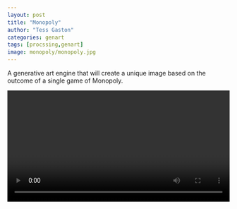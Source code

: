 ```yaml
---
layout: post
title: "Monopoly"
author: "Tess Gaston"
categories: genart
tags: [procssing,genart]
image: monopoly/monopoly.jpg
---
```



<p>
A generative art engine that will create a unique image based on the outcome of a single game of Monopoly. 
</p>


<video width="100%" height="auto"  autoplay controls>
  <source src="./assets/img/monopoly/monopoly_demo.mp4" type="video/mp4"/>
   
Your browser does not support the video tag.
</video>

<a href="https://tessg.github.io/monopoly/" target="_blank">[Try it] (looking for hosting)</a>
<p>
The algorithm folllows the rules of Monoply. Various shapes represent the different artefacts present in the game: the fields of the board, players and buildings. </p>

<p>
  A student of mine explained his reservarions towards this traditional western world game. He said "I hate it. It goes on forever. Even after the winner is found."</p>
  <p>
  He is right, I thought. Monopoly really shows how, in capitalist society, those who own get fatter on behalf of those who rent. As a looser, there is no way you will get back into the game. But the game makes sure you have just enough to keep you alive so you can continue paying your rent for much longer than nessecary.
  </p>

  

## Parametres

The image generated is determined by the randomness of dice thrown by players aswell as these parameters:



<h4>Fields</h4>
<ul>
<li>  fill colour: Danish version of Monopoly</li> 
 <li> shape: ellipse</li>  
 <li> size: cost+income dependent (income again depending on monopoly status and buildings)</li>    
 <li> outline colour: same as owner</li>  
<li>  outline weight: income dependent</li>  
</ul>
    

<h4>Players</h4>
<ul>
<li> Number of players: 3</li> 
 <li>   Colour sheme: primary colors red, blue, yellow</li> 
 <li>   Shape square/ellipse: ellipse</li> 
<li>    size: balance dependent</li>  
</ul>

<h4>Tax</h4>
<ul>
 <li> field1   fixed___ percentage__</li> 
 <li> field2   fixed___ </li> 
</ul>

<h4>Strategy</h4>
 <ul> 
   <li>  Tax: fixed </li> 
   <li>  Buy: balance > 10000</li> 
   <li>  Build: balance > 10000</li> 
   <li>  Prison bail-out yes/no: no</li> 
</ul>


<!--<video width="100%" height="auto"  autoplay controls>
  <source src="assets/img/monopoly/clean_concept.mp4" type="video/mp4"/>
   
Your browser does not support the video tag.
</video>

-->


## Hierarchy

After some time, one agent will win a monopoly and inevitably this agent will drain the rest, turning them into tiny dots before they disappear. 
<img width="100%" height="auto" src = "assets/img/monopoly/frame-75302022-11-27.png"/>




## Equilibrium

When no one manages to get a monopoly, the initial equality between agents is maintained eternally. Or so it would seem. Neither wealth or powerty exists, and nothing can distrupt the cirle of money changing hands.

<!--

<img width="100%" height="auto" src = "assets/img/monopoly/equi.png"/>


<video width="100%" height="auto"  autoplay controls>
  <source src="assets/img/monopoly/equilibrium.mp4" type="video/mp4"/>
   
Your browser does not support the video tag.
</video>-->


## Red

<table>

<tbody>
<tr>
<td  style="border: 1px solid white"><img src="assets/img/monopoly/final-7020-2022-12-01.png" width="100%" height="auto"></td>
</tr>
</tbody>
</table>


## Green wins

## Blue
<table >

<tbody >
<tr>
<td style="border: 1px solid white"><img src="assets/img/monopoly/blue/2022-11-26_12_38_19.png" width="100%" height="auto"></td>
<td style="border: 1px solid white"><img src="assets/img/monopoly/blue/2022-11-26_14_26_29.png" width="100%" height="auto"></td>
</tr>
<tr>
  <td style="border: 1px solid white"><img src="assets/img/monopoly/blue/2022-11-26_14_26_42.png" width="100%" height="auto"></td>
<td style="border: 1px solid white"><img src="assets/img/monopoly/blue/2022-11-26_14_27_05.png" width="100%" height="auto"></td>

</tr>
</tbody>
</table>


## Yellow wins


## What is Monopoly - description of the rules (this text is generated using Open.ai):
Monopoly is a board game in which players roll two six-sided dice to move around the game board, buying and trading properties, and collecting rent from other players. The goal of the game is to become the wealthiest player by buying, trading, and developing properties, and ultimately driving your opponents into bankruptcy.
The game board consists of 40 spaces, arranged in a square with four corners and a circular track around the outside. Each corner represents a different stage of the game: "Go," "Jail," "Free Parking," and "Go to Jail." The middle of the board is made up of nine "color groups" of properties, which players can buy and develop with houses and hotels. The remaining spaces on the board are "Chance" and "Community Chest" spaces, which give players the opportunity to draw cards that can either help or hinder their progress in the game.
Each player starts the game with a certain amount of money and a set of playing pieces, which they use to move around the board. Players take turns rolling the dice and moving their pieces clockwise around the board, according to the number rolled. When a player lands on a property, they can choose to buy it if it is not already owned, or they must pay rent to the owner if it is already owned. If a player lands on a "Chance" or "Community Chest" space, they must draw a card and follow its instructions. If a player lands on "Go to Jail," they must go to the "Jail" corner of the board and cannot collect their salary for the next three turns.
As players buy properties, they can develop them with houses and hotels, which increases the rent that other players must pay when they land on those properties. Players can also trade properties with each other, giving them the opportunity to create "monopolies" of properties in the same color group. This allows them to charge higher rents to other players who land on those properties.
The game ends when only one player is left with any money or assets. This usually happens when all other players have gone bankrupt and have been eliminated from the game. When this happens, the remaining player is declared the winner.


## No hierarchy win 